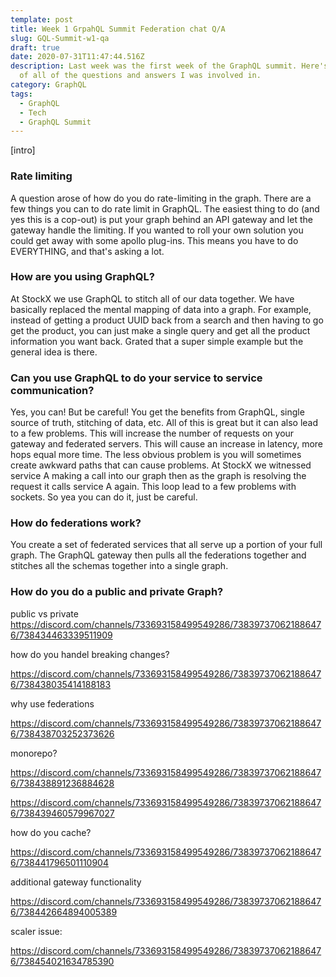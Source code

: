 ```yaml
---
template: post
title: Week 1 GrpahQL Summit Federation chat Q/A
slug: GQL-Summit-w1-qa
draft: true
date: 2020-07-31T11:47:44.516Z
description: Last week was the first week of the GraphQL summit. Here's a recap
  of all of the questions and answers I was involved in.
category: GraphQL
tags:
  - GraphQL
  - Tech
  - GraphQL Summit
---
```

\[intro]

### Rate limiting 

A question arose of how do you do rate-limiting in the graph. There are a few things you can to do rate limit in GraphQL. The easiest thing to do (and yes this is a cop-out) is put your graph behind an API gateway and let the gateway handle the limiting. If you wanted to roll your own solution you could get away with some apollo plug-ins.  This means you have to do EVERYTHING, and that's asking a lot.

### How are you using GraphQL? 

At StockX we use GraphQL to stitch all of our data together. We have basically replaced the mental mapping of data into a graph. For example, instead of getting a product UUID back from a search and then having to go get the product, you can just make a single query and get all the product information you want back. Grated that a super simple example but the general idea is there.  

### Can you use GraphQL to do your service to service communication?

Yes, you can! But be careful! You get the benefits from GraphQL, single source of truth, stitching of data, etc. All of this is great but it can also lead to a few problems. This will increase the number of requests on your gateway and federated servers. This will cause an increase in latency, more hops equal more time. The less obvious problem is you will sometimes create awkward paths that can cause problems. At StockX we witnessed service A making a call into our graph then as the graph is resolving the request it calls service A again. This loop lead to a few problems with sockets. So yea you can do it, just be careful. 

### How do federations work?

You create a set of federated services that all serve up a portion of your full graph. The GraphQL gateway then pulls all the federations together and stitches all the schemas together into a single graph. 

### How do you do a public and private Graph?











public vs private \
https://discord.com/channels/733693158499549286/738397370621886476/738434463339511909

how do you handel breaking changes? 

https://discord.com/channels/733693158499549286/738397370621886476/738438035414188183

why use federations

https://discord.com/channels/733693158499549286/738397370621886476/738438703252373626

monorepo?

https://discord.com/channels/733693158499549286/738397370621886476/738438891236884628

https://discord.com/channels/733693158499549286/738397370621886476/738439460579967027

how do you cache?

https://discord.com/channels/733693158499549286/738397370621886476/738441796501110904

additional gateway functionality

https://discord.com/channels/733693158499549286/738397370621886476/738442664894005389

scaler issue:

https://discord.com/channels/733693158499549286/738397370621886476/738454021634785390